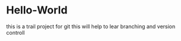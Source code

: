 # Hello-World
this is a trail project for git
this will help to lear branching and version controll
